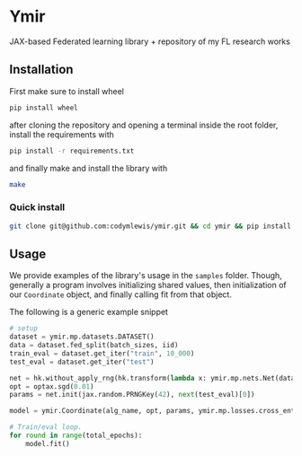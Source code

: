 # Ymir
JAX-based Federated learning library + repository of my FL research works

## Installation
First make sure to install wheel
~~~sh
pip install wheel
~~~

after cloning the repository and opening a terminal inside the root folder, install the requirements with
~~~sh
pip install -r requirements.txt
~~~

and finally make and install the library with
~~~sh
make
~~~

### Quick install
~~~sh
git clone git@github.com:codymlewis/ymir.git && cd ymir && pip install -r requirements.txt && make
~~~

## Usage
We provide examples of the library's usage in the `samples` folder. Though, generally
a program involves initializing shared values, then initialization of our `Coordinate`
object, and finally calling fit from that object.

The following is a generic example snippet
~~~python
# setup
dataset = ymir.mp.datasets.DATASET()
data = dataset.fed_split(batch_sizes, iid)
train_eval = dataset.get_iter("train", 10_000)
test_eval = dataset.get_iter("test")

net = hk.without_apply_rng(hk.transform(lambda x: ymir.mp.nets.Net(dataset.classes)(x)))
opt = optax.sgd(0.01)
params = net.init(jax.random.PRNGKey(42), next(test_eval)[0])

model = ymir.Coordinate(alg_name, opt, params, ymir.mp.losses.cross_entropy_loss(net, dataset.classes), data)

# Train/eval loop.
for round in range(total_epochs):
    model.fit()
~~~
